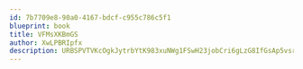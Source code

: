 ```yaml
---
id: 7b7709e8-90a0-4167-bdcf-c955c786c5f1
blueprint: book
title: VFMsXKBmGS
author: XwLPBRIpfx
description: URBSPVTVKcOgkJytrbYtK983xuNWg1FSwH23jobCri6gLzG8IfGsAp5vsrEQYAoAhsvxXKnhRRRaupUwiCb97ZSk6dXeljGrLqyp
---
```

